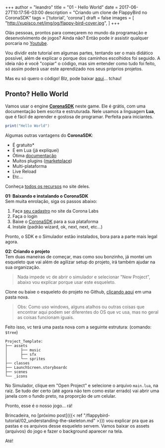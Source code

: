 +++
author = "leandro"
title = "01 - Hello World"
date = 2017-06-27T10:17:56-03:00
description = "Criando um clone de FlappyBird no CoronaSDK"
tags = ['tutorial', 'corona']
draft = false
images = [
    "http://xupisco.net/img/og/flappy-bird-cover.jpg",
]
+++

Olás pessoas, prontos para começarem no mundo da programação e desenvolvimento de jogos? Ainda não? Então pode ir assistir qualquer porcaria no [Youtube](http://www.youtube.com).

Vou dividir este tutorial em algumas partes, tentando ser o mais didático possível, além de explicar o porque dos caminhos escolhidos foi seguido. A ideia não é você "copiar" o código, mas sim entender como tudo foi feito, só assim poderá usar este aprendizado nos seus próprios projetos.

Mas eu só quero o código! Blz, pode baixar [aqui](https://github.com/xupisco/CoronaSDK-FlappyBird)... tchau!

## Pronto? Hello World ##

Vamos usar o engine **[CoronaSDK](http://coronalabs.com)** neste game. Ele é grátis, com uma documentação bem escrita e estruturada. Nele usamos a linguagem **Lua**, que é fácil de aprender e gostosa de programar. Perfeita para iniciantes.

```lua
print("Hello World")
```

Algumas outras vantagens do **CoronaSDK**:

 - É gratuito*
 - É em Lua (já expliquei)
 - Ótima [documentação](https://coronalabs.com/learn/)
 - Muitos plugins ([marketplace](https://marketplace.coronalabs.com/))
 - Multi-plataforma
 - Live Reload
 - Etc...

Conheça [todos os recursos](https://coronalabs.com/product/) no site deles.

**01: Baixando e instalando o CoronaSDK**  
Sem muita enrolação, siga os passos abaixo:

1. Faça [seu cadastro](https://developer.coronalabs.com/user/login) no site da Corona Labs
2. Faça o login
3. Baixe o [CoronaSDK](https://developer.coronalabs.com/downloads/coronasdk) para a sua plataforma
4. Instale (padrão wizard, ok, next, next, etc...)

Pronto, o SDK e o Simulador estão instalados, bora para a parte mais legal agora.

**02: Criando o projeto**  
Tem duas maneiras de começar, mas como sou bonzinho, já montei um esqueleto que vai além de agilizar setup do projeto, irá também ajudar na sua organização.

> Nada impede vc de abrir o simulador e selecionar "New Project", abaixo vou explicar porque usar este esqueleto.

Clone ou baixe o esqueleto do projeto no Github, [clicando aqui](https://github.com/xupisco/CoronaSDK-LowresGameTemplate) em uma pasta nova.

> Obs: Como uso windows, alguns atalhos ou outras coisas que encontrar aqui podem ser diferentes do OS que vc usa, mas no geral as coisas funcionam iguais.

Feito isso, vc terá uma pasta nova com a seguinte estrutura: (comando: ```$tree```)

```
Project_Template:
├── assets
│      ├── music
│      ├── sfx
│      └── sprites
├── classes
├── LaunchScreen.storyboardc
├── scenes
└── _icons
```

No Simulador, clique em "Open Project" e selecione o arquivo ```main.lua```, na raiz. Se tudo der certo (até agora não tem como estar errado) vai abrir uma janela com o fundo preto, na proporção de um celular.

Pronto, esse é o nosso jogo... rá!

Brincadeira, no [próximo post]({{< ref "/flappybird-tutorial/02_understanding-the-skeleton.md" >}}) vou explicar pra que as pastas e os arquivos desse esqueleto servem. Vamos baixar os assets (arquivos) do jogo e fazer o background aparecer na tela.

Até!

